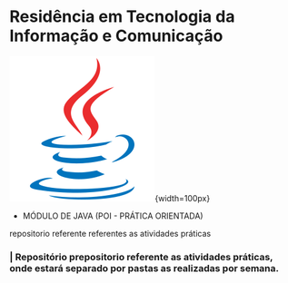 # Residência em Tecnologia da Informação e Comunicação

![Logo Java](https://raw.githubusercontent.com/devicons/devicon/master/icons/java/java-original.svg){width=100px}

- MÓDULO DE JAVA (POI - PRÁTICA ORIENTADA)

repositorio referente referentes as atividades práticas


### | Repositório prepositorio referente as atividades práticas, onde estará separado por pastas as realizadas por semana. 


